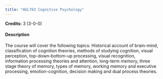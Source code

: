 ```yaml
---
title: "HUL763 Cognitive Psychology"
---
```

**Credits:** 3 (3-0-0)

#### Description
The course will cover the following topics: Historical account of brain-mind, classification of cognition theories, methods of studying cognition, visual perception, top-down-bottom-up processing, visual recognition, information processing theories and attention, long-term memory, three stage theory of memory, types of memory, working memory and executive processing, emotion-cognition, decision making and dual process theories.